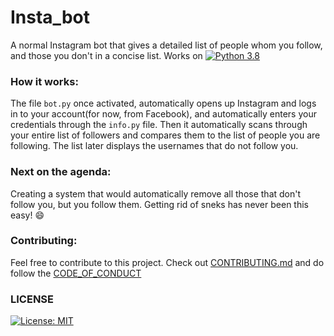 # Insta_bot
A normal Instagram bot that gives a detailed list of people whom you follow, and those you don't in a concise list. 
Works on [![Python 3.8](https://img.shields.io/badge/python-3.8-blue.svg)](https://www.python.org/downloads/release/python-380/)

### How it works:
The file `bot.py` once activated, automatically opens up Instagram and logs in to your account(for now, from Facebook), and automatically enters your credentials through the `info.py` file.
Then it automatically scans through your entire list of followers and compares them to the list of people you are following.
The list later displays the usernames that do not follow you.

### Next on the agenda:
Creating a system that would automatically remove all those that don't follow you, but you follow them. Getting rid of sneks has never been this easy! :smile:

### Contributing:
Feel free to contribute to this project. Check out [CONTRIBUTING.md](/CONTRIBUTING.md) and do follow the [CODE_OF_CONDUCT](/CODE_OF_CONDUCT.md)

### LICENSE
[![License: MIT](https://img.shields.io/badge/License-MIT-yellow.svg)](https://opensource.org/licenses/MIT)
